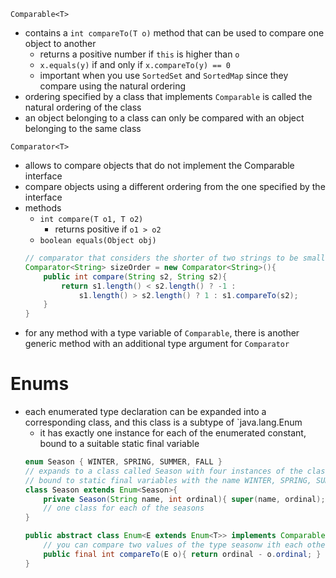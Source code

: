 `Comparable<T>`
 - contains a `int compareTo(T o)` method that can be used to compare one object to another
	 - returns a positive number if `this` is higher than `o`
	 - `x.equals(y)` if and only if `x.compareTo(y) == 0`
	 - important when you use `SortedSet` and `SortedMap` since they compare using the natural ordering
 - ordering specified by a class that implements `Comparable` is called the natural ordering of the class
 - an object belonging to a class can only be compared with an object belonging to the same class

`Comparator<T>`
 - allows to compare objects that do not implement the Comparable interface
 - compare objects using a different ordering from the one specified by the interface
 - methods
	 - `int compare(T o1, T o2)`
		 - returns positive if `o1 > o2`
	 - `boolean equals(Object obj)`
	```java
	// comparator that considers the shorter of two strings to be smaller
	Comparator<String> sizeOrder = new Comparator<String>(){
		public int compare(String s2, String s2){
			return s1.length() < s2.length() ? -1 :
				s1.length() > s2.length() ? 1 : s1.compareTo(s2);
		}
	}
	```
- for any method with a type variable of `Comparable`, there is another generic method with an additional type argument for `Comparator`

# Enums

 - each enumerated type declaration can be expanded into a corresponding class, and this class is a subtype of `java.lang.Enum
	 - it has exactly one instance for each of the enumerated constant, bound to a suitable static final variable
	```java
	enum Season { WINTER, SPRING, SUMMER, FALL }
	// expands to a class called Season with four instances of the class
	// bound to static final variables with the name WINTER, SPRING, SUMMER, and FALL
	class Season extends Enum<Season>{
		private Season(String name, int ordinal){ super(name, ordinal); }
		// one class for each of the seasons
	}

	public abstract class Enum<E extends Enum<T>> implements Comparable<T>{
		// you can compare two values of the type seasonw ith each other
		public final int compareTo(E o){ return ordinal - o.ordinal; }
	}
	```